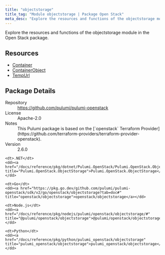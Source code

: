 ```yaml
---
title: "objectstorage"
title_tag: "Module objectstorage | Package Open Stack"
meta_desc: "Explore the resources and functions of the objectstorage module in the Open Stack package."
---
```


<!-- WARNING: this file was generated by Pulumi Docs Generator. -->
<!-- Do not edit by hand unless you're certain you know what you are doing! -->

Explore the resources and functions of the objectstorage module in the Open Stack package.

<h2 id="resources">Resources</h2>
<ul class="api">
    <li><a href="container" title="Container"><span class="symbol resource"></span>Container</a></li>
    <li><a href="containerobject" title="ContainerObject"><span class="symbol resource"></span>ContainerObject</a></li>
    <li><a href="tempurl" title="TempUrl"><span class="symbol resource"></span>TempUrl</a></li>
</ul>

<h2 id="package-details">Package Details</h2>
<dl class="package-details">
	<dt>Repository</dt>
	<dd><a href="https://github.com/pulumi/pulumi-openstack">https://github.com/pulumi/pulumi-openstack</a></dd>
	<dt>License</dt>
	<dd>Apache-2.0</dd>
	<dt>Notes</dt>
	<dd>This Pulumi package is based on the [`openstack` Terraform Provider](https://github.com/terraform-providers/terraform-provider-openstack).</dd>
	<dt>Version</dt>
	<dd>2.6.0</dd>
</dl>



<dl class="tabular">

    <dt>.NET</dt>
    <dd><a href="/docs/reference/pkg/dotnet/Pulumi.OpenStack/Pulumi.OpenStack.ObjectStorage.html" title="Pulumi.OpenStack.ObjectStorage">Pulumi.OpenStack.ObjectStorage</a></dd>

    <dt>Go</dt>
    <dd><a href="https://pkg.go.dev/github.com/pulumi/pulumi-openstack/sdk/v2/go/openstack/objectstorage?tab=doc#" title="openstack/objectstorage">openstack/objectstorage</a></dd>

    <dt>Node.js</dt>
    <dd><a href="/docs/reference/pkg/nodejs/pulumi/openstack/objectstorage/#" title="@pulumi/openstack/objectstorage">@pulumi/openstack/objectstorage</a></dd>

    <dt>Python</dt>
    <dd><a href="/docs/reference/pkg/python/pulumi_openstack/objectstorage" title="pulumi_openstack/objectstorage">pulumi_openstack/objectstorage</a></dd>

</dl>

